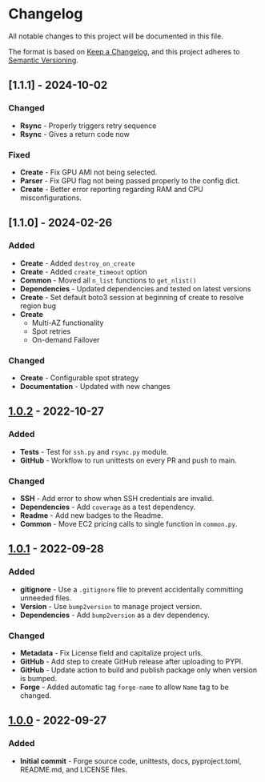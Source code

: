 # Changelog

All notable changes to this project will be documented in this file.

The format is based on [Keep a Changelog](https://keepachangelog.com/en/1.0.0/), and this project adheres to [Semantic Versioning](https://semver.org/spec/v2.0.0.html).

## [1.1.1] - 2024-10-02

### Changed
- **Rsync** - Properly triggers retry sequence
- **Rsync** - Gives a return code now

### Fixed
- **Create** - Fix GPU AMI not being selected.
- **Parser** - Fix GPU flag not being passed properly to the config dict.
- **Create** - Better error reporting regarding RAM and CPU misconfigurations.

## [1.1.0] - 2024-02-26

### Added
- **Create** - Added `destroy_on_create`
- **Create** - Added `create_timeout` option
- **Common** - Moved all `n_list` functions to `get_nlist()`
- **Dependencies** - Updated dependencies and tested on latest versions
- **Create** - Set default boto3 session at beginning of create to resolve region bug
- **Create**
  - Multi-AZ functionality
  - Spot retries
  - On-demand Failover

### Changed
- **Create** - Configurable spot strategy
- **Documentation** - Updated with new changes

## [1.0.2] - 2022-10-27

### Added
- **Tests** - Test for `ssh.py` and `rsync.py` module.
- **GitHub** - Workflow to run unittests on every PR and push to main.

### Changed
- **SSH** - Add error to show when SSH credentials are invalid.
- **Dependencies** - Add `coverage` as a test dependency.
- **Readme** - Add new badges to the Readme.
- **Common** - Move EC2 pricing calls to single function in `common.py`.


## [1.0.1] - 2022-09-28

### Added
- **gitignore** - Use a `.gitignore` file to prevent accidentally committing unneeded files.
- **Version** - Use `bump2version` to manage project version.
- **Dependencies** - Add `bump2version` as a dev dependency.

### Changed
- **Metadata** - Fix License field and capitalize project urls.
- **GitHub** - Add step to create GitHub release after uploading to PYPI.
- **GitHub** - Update action to build and publish package only when version is bumped.
- **Forge** - Added automatic tag `forge-name` to allow `Name` tag to be changed.

## [1.0.0] - 2022-09-27

### Added
- **Initial commit** - Forge source code, unittests, docs, pyproject.toml, README.md, and LICENSE files.

[unreleased]: https://github.com/carsdotcom/cars-forge/compare/v1.0.2...HEAD
[1.0.2]: https://github.com/carsdotcom/cars-forge/compare/v1.0.1...v1.0.2
[1.0.1]: https://github.com/carsdotcom/cars-forge/compare/v1.0.0...v1.0.1
[1.0.0]: https://github.com/carsdotcom/cars-forge/releases/tag/v1.0.0
